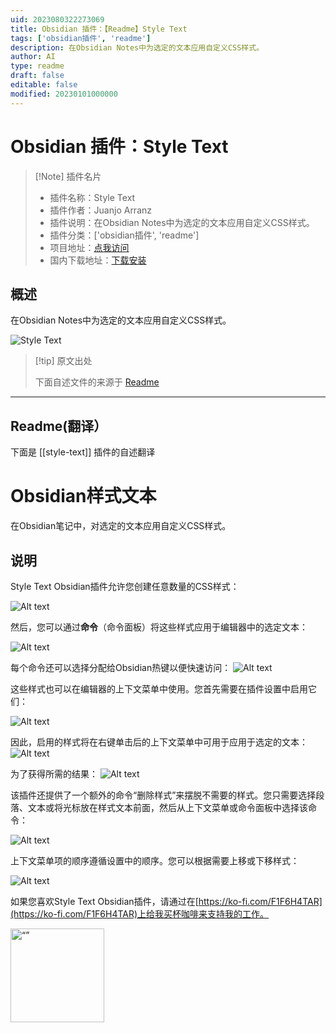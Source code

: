 ```yaml
---
uid: 2023080322273069
title: Obsidian 插件：【Readme】Style Text
tags: ['obsidian插件', 'readme']
description: 在Obsidian Notes中为选定的文本应用自定义CSS样式。
author: AI
type: readme
draft: false
editable: false
modified: 20230101000000
---
```


# Obsidian 插件：Style Text

> [!Note] 插件名片
> - 插件名称：Style Text
> - 插件作者：Juanjo Arranz
> - 插件说明：在Obsidian Notes中为选定的文本应用自定义CSS样式。
> - 插件分类：['obsidian插件', 'readme']
> - 项目地址：[点我访问](https://github.com/juanjoarranz/style-text-obsidian-plugin)
> - 国内下载地址：[下载安装](https://pkmer.cn/products/plugin/pluginMarket/?style-text)

## 概述

在Obsidian Notes中为选定的文本应用自定义CSS样式。

![Style Text](https://cdn.pkmer.cn/covers/style-text.png!pkmer)

> [!tip] 原文出处
> 
>下面自述文件的来源于 [Readme](https://ghproxy.net/https://raw.githubusercontent.com/juanjoarranz/style-text-obsidian-plugin/master/README.md)
> 

---

## Readme(翻译）

下面是 [[style-text]] 插件的自述翻译


# Obsidian样式文本

在Obsidian笔记中，对选定的文本应用自定义CSS样式。

## 说明

Style Text Obsidian插件允许您创建任意数量的CSS样式：

![Alt text](./assets/image-styles.png)

然后，您可以通过**命令**（命令面板）将这些样式应用于编辑器中的选定文本：

![Alt text](./assets/command-palette.png)

每个命令还可以选择分配给Obsidian热键以便快速访问：
![Alt text](./assets/assing-hotkeys.png)


这些样式也可以在编辑器的上下文菜单中使用。您首先需要在插件设置中启用它们：

![Alt text](./assets/enable-contextual-menu.png)

因此，启用的样式将在右键单击后的上下文菜单中可用于应用于选定的文本：
![Alt text](./assets/context-menu.png)

为了获得所需的结果：
![Alt text](./assets/pretended-result.png)


该插件还提供了一个额外的命令“删除样式”来摆脱不需要的样式。您只需要选择段落、文本或将光标放在样式文本前面，然后从上下文菜单或命令面板中选择该命令：

![Alt text](./assets/remove-style.png)

上下文菜单项的顺序遵循设置中的顺序。您可以根据需要上移或下移样式：

![Alt text](./assets/styles-order.png)

如果您喜欢Style Text Obsidian插件，请通过在[https://ko-fi.com/F1F6H4TAR](https://ko-fi.com/F1F6H4TAR)上给我买杯咖啡来支持我的工作。

[<img src="https://cdn.ko-fi.com/cdn/kofi3.png?v=3" alt= “” width="150px">](https://ko-fi.com/F1F6H4TAR)



